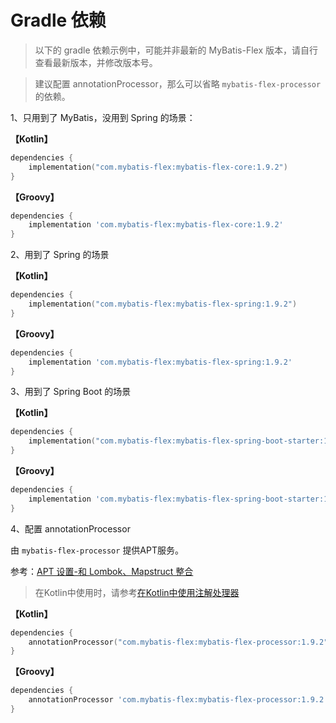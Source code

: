 # Gradle 依赖

> 以下的 gradle 依赖示例中，可能并非最新的 MyBatis-Flex 版本，请自行查看最新版本，并修改版本号。

> 建议配置 annotationProcessor，那么可以省略 `mybatis-flex-processor` 的依赖。

1、只用到了 MyBatis，没用到 Spring 的场景：

**【Kotlin】**

```kotlin
dependencies {
    implementation("com.mybatis-flex:mybatis-flex-core:1.9.2")
}
```

**【Groovy】**

```groovy
dependencies {
    implementation 'com.mybatis-flex:mybatis-flex-core:1.9.2'
}
```

2、用到了 Spring 的场景

**【Kotlin】**

```kotlin
dependencies {
    implementation("com.mybatis-flex:mybatis-flex-spring:1.9.2")
}
```

**【Groovy】**

```groovy
dependencies {
    implementation 'com.mybatis-flex:mybatis-flex-spring:1.9.2'
}
```

3、用到了 Spring Boot 的场景

**【Kotlin】**

```kotlin
dependencies {
    implementation("com.mybatis-flex:mybatis-flex-spring-boot-starter:1.9.2")
}
```

**【Groovy】**

```groovy
dependencies {
    implementation 'com.mybatis-flex:mybatis-flex-spring-boot-starter:1.9.2'
}
```

4、配置 annotationProcessor

由 `mybatis-flex-processor` 提供APT服务。

参考：[APT 设置-和 Lombok、Mapstruct 整合](../others/apt.md)

> 在Kotlin中使用时，请参考[在Kotlin中使用注解处理器](../others/kapt.md)

**【Kotlin】**

```kotlin
dependencies {
    annotationProcessor("com.mybatis-flex:mybatis-flex-processor:1.9.2")
}
```

**【Groovy】**

```groovy
dependencies {
    annotationProcessor 'com.mybatis-flex:mybatis-flex-processor:1.9.2'
}
```
